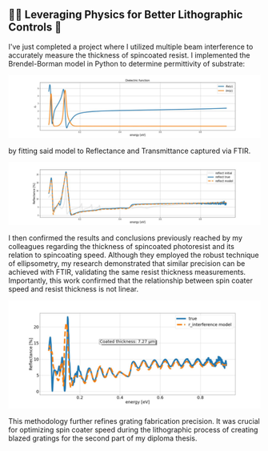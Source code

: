 ## 👩‍🔬 Leveraging Physics for Better Lithographic Controls 🔬

I've just completed a project where I utilized multiple beam interference to accurately measure the thickness of spincoated resist. I implemented the Brendel-Borman model in Python to determine permittivity of substrate:

![alt text](https://raw.githubusercontent.com/JohnyCoder238/FTIR_analysis/main/img/Dielectric.jpeg)

by fitting said model to Reflectance and Transmittance captured via FTIR.

![alt text](https://raw.githubusercontent.com/JohnyCoder238/FTIR_analysis/main/img/fit_reflx_sub.jpeg)

I then confirmed the results and conclusions previously reached by my colleagues regarding the thickness of spincoated photoresist and its relation to spincoating speed. Although they employed the robust technique of ellipsometry, my research demonstrated that similar precision can be achieved with FTIR, validating the same resist thickness measurements. Importantly, this work confirmed that the relationship between spin coater speed and resist thickness is not linear.

![alt text](https://raw.githubusercontent.com/JohnyCoder238/FTIR_analysis/main/img/thin_film3%20(3).jpeg)

This methodology further refines grating fabrication precision. It was crucial for optimizing spin coater speed during the lithographic process of creating blazed gratings for the second part of my diploma thesis.
